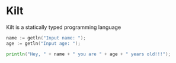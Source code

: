 # Kilt

Kilt is a statically typed programming language

```go
name := getln("Input name: ");
age := getln("Input age: ");

println("Hey, " + name + " you are " + age + " years old!!!");
```
